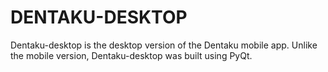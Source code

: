 # DENTAKU-DESKTOP

Dentaku-desktop is the desktop version of the Dentaku mobile app. Unlike the mobile version, Dentaku-desktop was built using PyQt.
